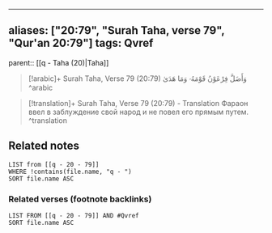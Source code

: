 
---
aliases: ["20:79", "Surah Taha, verse 79", "Qur'an 20:79"]
tags: Qvref
---

parent:: [[q - Taha (20)|Taha]]

> [!arabic]+ Surah Taha, Verse 79 (20:79)
> <span class="quran-arabic">وَأَضَلَّ فِرْعَوْنُ قَوْمَهُۥ وَمَا هَدَىٰ</span>
^arabic

> [!translation]+ Surah Taha, Verse 79 (20:79) - Translation
> Фараон ввел в заблуждение свой народ и не повел его прямым путем.
^translation



## Related notes
```dataview
LIST from [[q - 20 - 79]]
WHERE !contains(file.name, "q - ")
SORT file.name ASC
```

### Related verses (footnote backlinks)
```dataview
LIST FROM [[q - 20 - 79]] AND #Qvref
SORT file.name ASC
```

